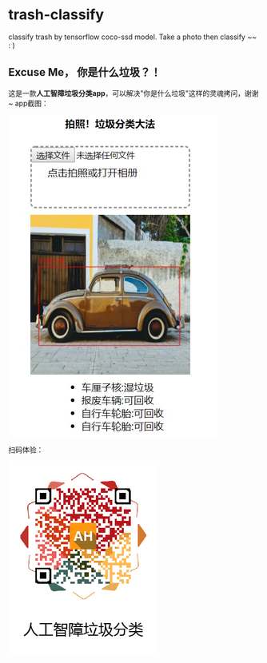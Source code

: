 # trash-classify
classify trash by tensorflow coco-ssd model. Take a photo then classify ~~ : )

## Excuse Me， 你是什么垃圾？！
这是一款**人工智障垃圾分类app**，可以解决"你是什么垃圾"这样的灵魂拷问，谢谢~
app截图：

![垃圾截图](https://github.com/alex2wong/trash-classify/blob/master/data/ss.jpg?raw=true)

扫码体验：

![二维🐎](https://github.com/alex2wong/trash-classify/blob/master/data/qrcode.png?raw=true)
